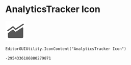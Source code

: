 # AnalyticsTracker Icon
![](/img/AnalyticsTracker%20Icon.png)

``` CSharp
EditorGUIUtility.IconContent("AnalyticsTracker Icon")
```
```
-2954336186880279871
```

